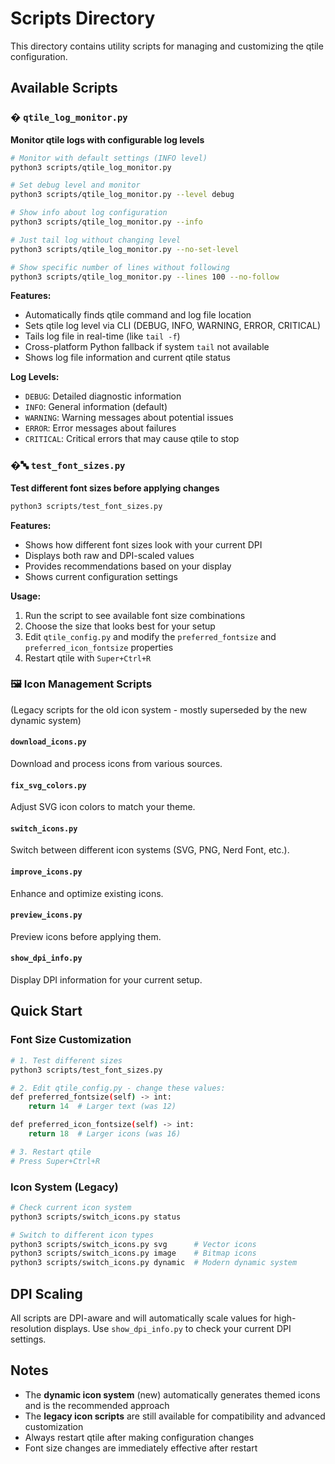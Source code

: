 # Scripts Directory

This directory contains utility scripts for managing and customizing the qtile configuration.

## Available Scripts

### � `qtile_log_monitor.py`
**Monitor qtile logs with configurable log levels**

```bash
# Monitor with default settings (INFO level)
python3 scripts/qtile_log_monitor.py

# Set debug level and monitor
python3 scripts/qtile_log_monitor.py --level debug

# Show info about log configuration
python3 scripts/qtile_log_monitor.py --info

# Just tail log without changing level
python3 scripts/qtile_log_monitor.py --no-set-level

# Show specific number of lines without following
python3 scripts/qtile_log_monitor.py --lines 100 --no-follow
```

**Features:**
- Automatically finds qtile command and log file location
- Sets qtile log level via CLI (DEBUG, INFO, WARNING, ERROR, CRITICAL)
- Tails log file in real-time (like `tail -f`)
- Cross-platform Python fallback if system `tail` not available
- Shows log file information and current qtile status

**Log Levels:**
- `DEBUG`: Detailed diagnostic information
- `INFO`: General information (default)
- `WARNING`: Warning messages about potential issues
- `ERROR`: Error messages about failures
- `CRITICAL`: Critical errors that may cause qtile to stop

### �🔤 `test_font_sizes.py`
**Test different font sizes before applying changes**

```bash
python3 scripts/test_font_sizes.py
```

**Features:**
- Shows how different font sizes look with your current DPI
- Displays both raw and DPI-scaled values
- Provides recommendations based on your display
- Shows current configuration settings

**Usage:**
1. Run the script to see available font size combinations
2. Choose the size that looks best for your setup
3. Edit `qtile_config.py` and modify the `preferred_fontsize` and `preferred_icon_fontsize` properties
4. Restart qtile with `Super+Ctrl+R`

### 🖼️ Icon Management Scripts
(Legacy scripts for the old icon system - mostly superseded by the new dynamic system)

#### `download_icons.py`
Download and process icons from various sources.

#### `fix_svg_colors.py` 
Adjust SVG icon colors to match your theme.

#### `switch_icons.py`
Switch between different icon systems (SVG, PNG, Nerd Font, etc.).

#### `improve_icons.py`
Enhance and optimize existing icons.

#### `preview_icons.py` 
Preview icons before applying them.

#### `show_dpi_info.py`
Display DPI information for your current setup.

## Quick Start

### Font Size Customization
```bash
# 1. Test different sizes
python3 scripts/test_font_sizes.py

# 2. Edit qtile_config.py - change these values:
def preferred_fontsize(self) -> int:
    return 14  # Larger text (was 12)

def preferred_icon_fontsize(self) -> int:
    return 18  # Larger icons (was 16)

# 3. Restart qtile
# Press Super+Ctrl+R
```

### Icon System (Legacy)
```bash
# Check current icon system
python3 scripts/switch_icons.py status

# Switch to different icon types
python3 scripts/switch_icons.py svg      # Vector icons
python3 scripts/switch_icons.py image    # Bitmap icons  
python3 scripts/switch_icons.py dynamic  # Modern dynamic system
```

## DPI Scaling

All scripts are DPI-aware and will automatically scale values for high-resolution displays. Use `show_dpi_info.py` to check your current DPI settings.

## Notes

- The **dynamic icon system** (new) automatically generates themed icons and is the recommended approach
- The **legacy icon scripts** are still available for compatibility and advanced customization
- Always restart qtile after making configuration changes
- Font size changes are immediately effective after restart
